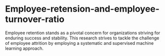 # Employee-retension-and-employee-turnover-ratio
Employee retention stands as a pivotal concern for organizations striving for enduring success and stability. This research strives to tackle the challenge of employee attrition by employing a systematic and supervised machine learning approach. 
